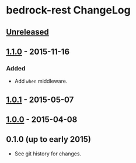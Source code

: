# bedrock-rest ChangeLog

## [Unreleased]

## [1.1.0] - 2015-11-16

### Added
- Add `when` middleware.

## [1.0.1] - 2015-05-07

## [1.0.0] - 2015-04-08

## 0.1.0 (up to early 2015)

- See git history for changes.

[Unreleased]: https://github.com/digitalbazaar/bedrock-rest/compare/1.1.0...HEAD
[1.1.0]: https://github.com/digitalbazaar/bedrock-rest/compare/1.0.1...1.1.0
[1.0.1]: https://github.com/digitalbazaar/bedrock-rest/compare/1.0.0...1.0.1
[1.0.0]: https://github.com/digitalbazaar/bedrock-rest/compare/0.1.0...1.0.0
